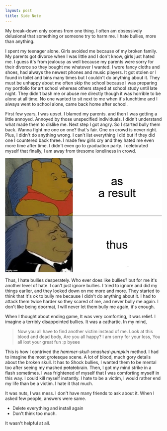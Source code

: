 ```yaml
---
layout: post
title: Side Note
---
```


My break-down only comes from one thing. I often am obsessively delusional that something or someone try to harm me. I hate bullies, more than anything.

I spent my teenager alone. Girls avoided me because of my broken family. My parents got divorce when I was little and I don't know, girls just hated me. I guess it's from jealousy as well because my parents were sorry for their divorce so they bought me whatever I wanted. I wore fancy cloths and shoes, had always the newest phones and music players. It got stolen or I found in toilet and bins many times but I couldn't do anything about it. They must be unhappy about me often skip the school because I was preparing my portfolio for art school whereas others stayed at school study until late night. They didn't bash me or abuse me directly though it was horrible to be alone at all time. No one wanted to sit next to me when it's lunchtime and I always went to school alone, came back home after school.

First few years, I was upset. I blamed my parents. and then I was getting a little annoyed. Annoyed by those unspecified individuals. I didn't understand what made them to dislike me. Next step I got angry. So I started bully them back. Wanna fight me one on one? that's fair. One on crowd is never right. Plus, I didn't do anything wrong. I can't list everything I did but if they did one I countered back three. I made few girls cry and they hated me even more time after time. I didn't even go to graduation party. I celebrated myself that finally, I am away from tiresome loneliness in crowd.

![Thus](/images/thus.jpg)

Thus, I hate bullies desperately. Who ever does like bullies? but for me it's another level of hate. I can't just ignore bullies. I tried to ignore and did my things earlier, and they looked down on me more and more. They started to think that It's ok to bully me because I didn't do anything about it. I had to attack them twice harder so they scared of me, and never bully me again. I don't like being doormat, I will never let them bully me again, it's enough.

When I thought about ending game, It was very comforting, it was relief. I imagine a terribly disappointed bullies. It was a cathartic. In my mind,
>Now you all have to find another victim instead of me. Look at this blood and dead body, Are you all happy? I am sorry for your loss, You all lost your great fun :p byeee

This is how I contrived the *hammer-skull-smashed-pumpkin* method. I had to imagine the most grotesque scene. A lot of blood, much gory details about the broken skull. It has to Shock bullies, I wanted them to be mental too after seeing my mashed ~~potato~~brain. Then, I got my mind strike in a flash sometimes. I was frightened of myself that I was comforting myself in this way. I could kill myself instantly. I hate to be a victim, I would rather end my life than be a victim. I hate it that much.

It was nuts, I was mess. I don't have many friends to ask about it. When I asked few people, answers were same.
- Delete everything and install again
- Don't think too much.

It wasn't helpful at all.
